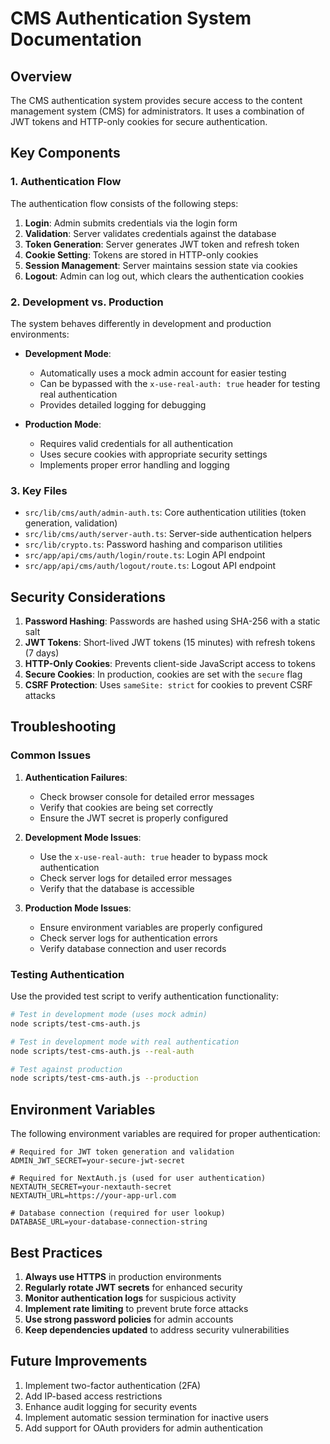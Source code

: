 # CMS Authentication System Documentation

## Overview

The CMS authentication system provides secure access to the content management system (CMS) for administrators. It uses a combination of JWT tokens and HTTP-only cookies for secure authentication.

## Key Components

### 1. Authentication Flow

The authentication flow consists of the following steps:

1. **Login**: Admin submits credentials via the login form
2. **Validation**: Server validates credentials against the database
3. **Token Generation**: Server generates JWT token and refresh token
4. **Cookie Setting**: Tokens are stored in HTTP-only cookies
5. **Session Management**: Server maintains session state via cookies
6. **Logout**: Admin can log out, which clears the authentication cookies

### 2. Development vs. Production

The system behaves differently in development and production environments:

- **Development Mode**: 
  - Automatically uses a mock admin account for easier testing
  - Can be bypassed with the `x-use-real-auth: true` header for testing real authentication
  - Provides detailed logging for debugging

- **Production Mode**:
  - Requires valid credentials for all authentication
  - Uses secure cookies with appropriate security settings
  - Implements proper error handling and logging

### 3. Key Files

- `src/lib/cms/auth/admin-auth.ts`: Core authentication utilities (token generation, validation)
- `src/lib/cms/auth/server-auth.ts`: Server-side authentication helpers
- `src/lib/crypto.ts`: Password hashing and comparison utilities
- `src/app/api/cms/auth/login/route.ts`: Login API endpoint
- `src/app/api/cms/auth/logout/route.ts`: Logout API endpoint

## Security Considerations

1. **Password Hashing**: Passwords are hashed using SHA-256 with a static salt
2. **JWT Tokens**: Short-lived JWT tokens (15 minutes) with refresh tokens (7 days)
3. **HTTP-Only Cookies**: Prevents client-side JavaScript access to tokens
4. **Secure Cookies**: In production, cookies are set with the `secure` flag
5. **CSRF Protection**: Uses `sameSite: strict` for cookies to prevent CSRF attacks

## Troubleshooting

### Common Issues

1. **Authentication Failures**:
   - Check browser console for detailed error messages
   - Verify that cookies are being set correctly
   - Ensure the JWT secret is properly configured

2. **Development Mode Issues**:
   - Use the `x-use-real-auth: true` header to bypass mock authentication
   - Check server logs for detailed error messages
   - Verify that the database is accessible

3. **Production Mode Issues**:
   - Ensure environment variables are properly configured
   - Check server logs for authentication errors
   - Verify database connection and user records

### Testing Authentication

Use the provided test script to verify authentication functionality:

```bash
# Test in development mode (uses mock admin)
node scripts/test-cms-auth.js

# Test in development mode with real authentication
node scripts/test-cms-auth.js --real-auth

# Test against production
node scripts/test-cms-auth.js --production
```

## Environment Variables

The following environment variables are required for proper authentication:

```
# Required for JWT token generation and validation
ADMIN_JWT_SECRET=your-secure-jwt-secret

# Required for NextAuth.js (used for user authentication)
NEXTAUTH_SECRET=your-nextauth-secret
NEXTAUTH_URL=https://your-app-url.com

# Database connection (required for user lookup)
DATABASE_URL=your-database-connection-string
```

## Best Practices

1. **Always use HTTPS** in production environments
2. **Regularly rotate JWT secrets** for enhanced security
3. **Monitor authentication logs** for suspicious activity
4. **Implement rate limiting** to prevent brute force attacks
5. **Use strong password policies** for admin accounts
6. **Keep dependencies updated** to address security vulnerabilities

## Future Improvements

1. Implement two-factor authentication (2FA)
2. Add IP-based access restrictions
3. Enhance audit logging for security events
4. Implement automatic session termination for inactive users
5. Add support for OAuth providers for admin authentication
